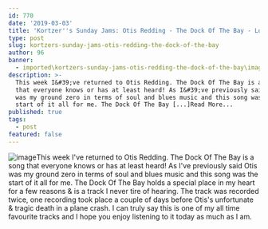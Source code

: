 ```yaml
---
id: 770
date: '2019-03-03'
title: 'Kortzer''s Sunday Jams: Otis Redding - The Dock Of The Bay - Loose Lips'
type: post
slug: kortzers-sunday-jams-otis-redding-the-dock-of-the-bay
author: 96
banner:
  - imported\kortzers-sunday-jams-otis-redding-the-dock-of-the-bay\image770.jpeg
description: >-
  This week I&#39;ve returned to Otis Redding. The Dock Of The Bay is a song
  that everyone knows or has at least heard! As I&#39;ve previously said Otis
  was my ground zero in terms of soul and blues music and this song was the
  start of it all for me. The Dock Of The Bay [...]Read More...
published: true
tags:
  - post
featured: false
---
```

![image](../imported\kortzers-sunday-jams-otis-redding-the-dock-of-the-bay\image770.jpeg)This week I've returned to Otis Redding. The Dock Of The Bay is a song that everyone knows or has at least heard! As I've previously said Otis was my ground zero in terms of soul and blues music and this song was the start of it all for me. The Dock Of The Bay holds a special place in my heart for a few reasons & is a track I never tire of hearing. The track was recorded twice, one recording took place a couple of days before Otis's unfortunate & tragic death in a plane crash. I can truly say this is one of my all time favourite tracks and I hope you enjoy listening to it today as much as I am.